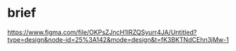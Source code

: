 # brief
https://www.figma.com/file/OKPsZJncH1IRZQSyurr4JA/Untitled?type=design&node-id=25%3A142&mode=design&t=fK3BKTNdCEhn3jMw-1
